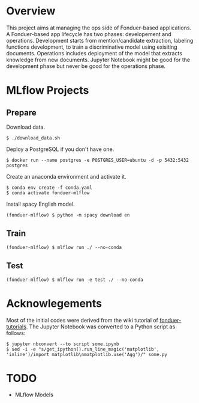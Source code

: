 # Overview

This project aims at managing the ops side of Fonduer-based applications.
A Fonduer-based app lifecycle has two phases: developement and operations.
Development starts from mention/candidate extraction, labeling functions development, to train a discriminative model using exisiting documents.
Operations includes deployment of the model that extracts knowledge from new documents.
Jupyter Notebook might be good for the development phase but never be good for the operations phase.

# MLflow Projects

## Prepare

Download data.

```
$ ./download_data.sh
```

Deploy a PostgreSQL if you don't have one.

```
$ docker run --name postgres -e POSTGRES_USER=ubuntu -d -p 5432:5432 postgres
```

Create an anaconda environment and activate it.

```
$ conda env create -f conda.yaml
$ conda activate fonduer-mlflow
```

Install spacy English model.

```
(fonduer-mlflow) $ python -m spacy download en
```

## Train

```
(fonduer-mlflow) $ mlflow run ./ --no-conda
```

## Test

```
(fonduer-mlflow) $ mlflow run -e test ./ --no-conda
```

# Acknowlegements

Most of the initial codes were derived from the wiki tutorial of [fonduer-tutorials](https://github.com/HazyResearch/fonduer-tutorials).
The Jupyter Notebook was converted to a Python script as follows:

```
$ jupyter nbconvert --to script some.ipynb
$ sed -i -e "s/get_ipython().run_line_magic('matplotlib', 'inline')/import matplotlib\nmatplotlib.use('Agg')/" some.py
```

# TODO

- MLflow Models